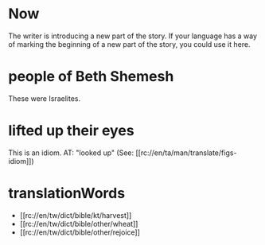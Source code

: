 # Now

The writer is introducing a new part of the story. If your language has a way of marking the beginning of a new part of the story, you could use it here.

# people of Beth Shemesh

These were Israelites.

# lifted up their eyes

This is an idiom. AT: "looked up" (See: [[rc://en/ta/man/translate/figs-idiom]])

# translationWords

* [[rc://en/tw/dict/bible/kt/harvest]]
* [[rc://en/tw/dict/bible/other/wheat]]
* [[rc://en/tw/dict/bible/other/rejoice]]